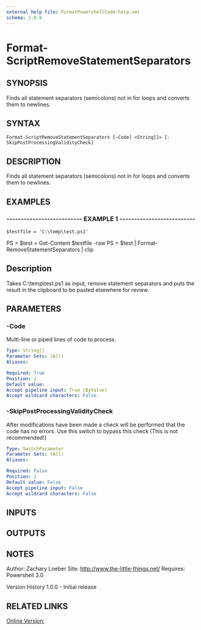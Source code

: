 ```yaml
---
external help file: FormatPowershellCode-help.xml
schema: 2.0.0
---
```


# Format-ScriptRemoveStatementSeparators
## SYNOPSIS
Finds all statement separators \(semicolons\) not in for loops and converts them to newlines.

## SYNTAX

```
Format-ScriptRemoveStatementSeparators [-Code] <String[]> [-SkipPostProcessingValidityCheck]
```

## DESCRIPTION
Finds all statement separators \(semicolons\) not in for loops and converts them to newlines.

## EXAMPLES

### -------------------------- EXAMPLE 1 --------------------------
```
$testfile = 'C:\temp\test.ps1'
```

PS \> $test = Get-Content $testfile -raw
PS \> $test | Format-RemoveStatementSeparators | clip

Description
-----------
Takes C:\temp\test.ps1 as input, remove statement separators and puts the result in the clipboard 
to be pasted elsewhere for review.

## PARAMETERS

### -Code
Multi-line or piped lines of code to process.

```yaml
Type: String[]
Parameter Sets: (All)
Aliases: 

Required: True
Position: 1
Default value: 
Accept pipeline input: True (ByValue)
Accept wildcard characters: False
```

### -SkipPostProcessingValidityCheck
After modifications have been made a check will be performed that the code has no errors.
Use this switch to bypass this check 
\(This is not recommended!\)

```yaml
Type: SwitchParameter
Parameter Sets: (All)
Aliases: 

Required: False
Position: 2
Default value: False
Accept pipeline input: False
Accept wildcard characters: False
```

## INPUTS

## OUTPUTS

## NOTES
Author: Zachary Loeber
Site: http://www.the-little-things.net/
Requires: Powershell 3.0

Version History
1.0.0 - Initial release

## RELATED LINKS

[Online Version:]()


